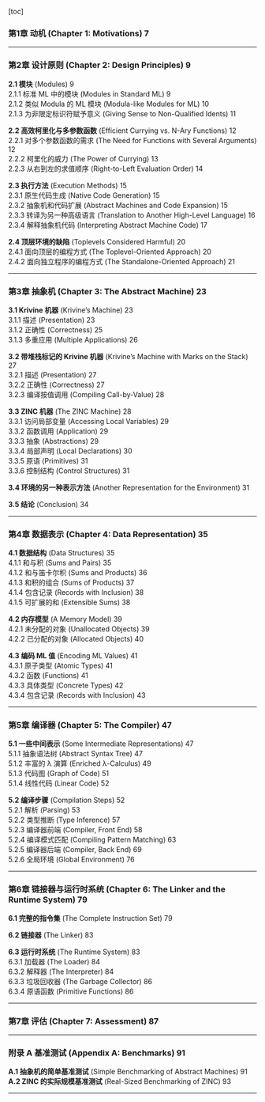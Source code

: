 [toc]

### **第1章 动机** (Chapter 1: Motivations) 7  

---

### **第2章 设计原则** (Chapter 2: Design Principles) 9  
**2.1 模块** (Modules) 9  
2.1.1 标准 ML 中的模块 (Modules in Standard ML) 9  
2.1.2 类似 Modula 的 ML 模块 (Modula-like Modules for ML) 10  
2.1.3 为非限定标识符赋予意义 (Giving Sense to Non-Qualified Idents) 11  

**2.2 高效柯里化与多参数函数** (Efficient Currying vs. N-Ary Functions) 12  
2.2.1 对多个参数函数的需求 (The Need for Functions with Several Arguments) 12  
2.2.2 柯里化的威力 (The Power of Currying) 13  
2.2.3 从右到左的求值顺序 (Right-to-Left Evaluation Order) 14  

**2.3 执行方法** (Execution Methods) 15  
2.3.1 原生代码生成 (Native Code Generation) 15  
2.3.2 抽象机和代码扩展 (Abstract Machines and Code Expansion) 15  
2.3.3 转译为另一种高级语言 (Translation to Another High-Level Language) 16  
2.3.4 解释抽象机代码 (Interpreting Abstract Machine Code) 17  

**2.4 顶层环境的缺陷** (Toplevels Considered Harmful) 20  
2.4.1 面向顶层的编程方式 (The Toplevel-Oriented Approach) 20  
2.4.2 面向独立程序的编程方式 (The Standalone-Oriented Approach) 21  

---

### **第3章 抽象机** (Chapter 3: The Abstract Machine) 23  
**3.1 Krivine 机器** (Krivine’s Machine) 23  
3.1.1 描述 (Presentation) 23  
3.1.2 正确性 (Correctness) 25  
3.1.3 多重应用 (Multiple Applications) 26  

**3.2 带堆栈标记的 Krivine 机器** (Krivine’s Machine with Marks on the Stack) 27  
3.2.1 描述 (Presentation) 27  
3.2.2 正确性 (Correctness) 27  
3.2.3 编译按值调用 (Compiling Call-by-Value) 28  

**3.3 ZINC 机器** (The ZINC Machine) 28  
3.3.1 访问局部变量 (Accessing Local Variables) 29  
3.3.2 函数调用 (Application) 29  
3.3.3 抽象 (Abstractions) 29  
3.3.4 局部声明 (Local Declarations) 30  
3.3.5 原语 (Primitives) 31  
3.3.6 控制结构 (Control Structures) 31  

**3.4 环境的另一种表示方法** (Another Representation for the Environment) 31  

**3.5 结论** (Conclusion) 34  

---

### **第4章 数据表示** (Chapter 4: Data Representation) 35  
**4.1 数据结构** (Data Structures) 35  
4.1.1 和与积 (Sums and Pairs) 35  
4.1.2 和与笛卡尔积 (Sums and Products) 36  
4.1.3 和积的组合 (Sums of Products) 37  
4.1.4 包含记录 (Records with Inclusion) 38  
4.1.5 可扩展的和 (Extensible Sums) 38  

**4.2 内存模型** (A Memory Model) 39  
4.2.1 未分配的对象 (Unallocated Objects) 39  
4.2.2 已分配的对象 (Allocated Objects) 40  

**4.3 编码 ML 值** (Encoding ML Values) 41  
4.3.1 原子类型 (Atomic Types) 41  
4.3.2 函数 (Functions) 41  
4.3.3 具体类型 (Concrete Types) 42  
4.3.4 包含记录 (Records with Inclusion) 43  

---

### **第5章 编译器** (Chapter 5: The Compiler) 47  
**5.1 一些中间表示** (Some Intermediate Representations) 47  
5.1.1 抽象语法树 (Abstract Syntax Tree) 47  
5.1.2 丰富的 λ 演算 (Enriched λ-Calculus) 49  
5.1.3 代码图 (Graph of Code) 51  
5.1.4 线性代码 (Linear Code) 52  

**5.2 编译步骤** (Compilation Steps) 52  
5.2.1 解析 (Parsing) 53  
5.2.2 类型推断 (Type Inference) 57  
5.2.3 编译器前端 (Compiler, Front End) 58  
5.2.4 编译模式匹配 (Compiling Pattern Matching) 63  
5.2.5 编译器后端 (Compiler, Back End) 69  
5.2.6 全局环境 (Global Environment) 76  

---

### **第6章 链接器与运行时系统** (Chapter 6: The Linker and the Runtime System) 79  
**6.1 完整的指令集** (The Complete Instruction Set) 79  

**6.2 链接器** (The Linker) 83  

**6.3 运行时系统** (The Runtime System) 83  
6.3.1 加载器 (The Loader) 84  
6.3.2 解释器 (The Interpreter) 84  
6.3.3 垃圾回收器 (The Garbage Collector) 86  
6.3.4 原语函数 (Primitive Functions) 86  

---

### **第7章 评估** (Chapter 7: Assessment) 87  

---

### **附录 A 基准测试** (Appendix A: Benchmarks) 91  
**A.1 抽象机的简单基准测试** (Simple Benchmarking of Abstract Machines) 91  
**A.2 ZINC 的实际规模基准测试** (Real-Sized Benchmarking of ZINC) 93  

---